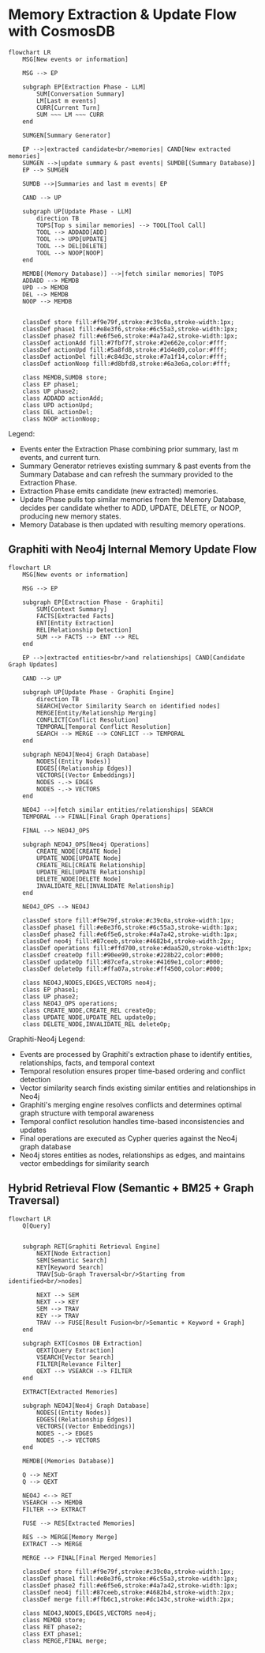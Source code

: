 # Memory Extraction & Update Flow with CosmosDB

```mermaid
flowchart LR
    MSG[New events or information]

    MSG --> EP

    subgraph EP[Extraction Phase - LLM]
        SUM[Conversation Summary]
        LM[Last m events]
        CURR[Current Turn]
        SUM ~~~ LM ~~~ CURR
    end

    SUMGEN[Summary Generator]

    EP -->|extracted candidate<br/>memories| CAND[New extracted memories]
    SUMGEN -->|update summary & past events| SUMDB[(Summary Database)]
    EP --> SUMGEN

    SUMDB -->|Summaries and last m events| EP

    CAND --> UP

    subgraph UP[Update Phase - LLM]
        direction TB
        TOPS[Top s similar memories] --> TOOL[Tool Call]
        TOOL --> ADDADD[ADD]
        TOOL --> UPD[UPDATE]
        TOOL --> DEL[DELETE]
        TOOL --> NOOP[NOOP]
    end

    MEMDB[(Memory Database)] -->|fetch similar memories| TOPS
    ADDADD --> MEMDB
    UPD --> MEMDB
    DEL --> MEMDB
    NOOP --> MEMDB


    classDef store fill:#f9e79f,stroke:#c39c0a,stroke-width:1px;
    classDef phase1 fill:#e8e3f6,stroke:#6c55a3,stroke-width:1px;
    classDef phase2 fill:#e6f5e6,stroke:#4a7a42,stroke-width:1px;
    classDef actionAdd fill:#7fbf7f,stroke:#2e662e,color:#fff;
    classDef actionUpd fill:#5a8fd8,stroke:#1d4e89,color:#fff;
    classDef actionDel fill:#c84d3c,stroke:#7a1f14,color:#fff;
    classDef actionNoop fill:#d8bfd8,stroke:#6a3e6a,color:#fff;

    class MEMDB,SUMDB store;
    class EP phase1;
    class UP phase2;
    class ADDADD actionAdd;
    class UPD actionUpd;
    class DEL actionDel;
    class NOOP actionNoop;
```

Legend:
- Events enter the Extraction Phase combining prior summary, last m events, and current turn.
- Summary Generator retrieves existing summary & past events from the Summary Database and can refresh the summary provided to the Extraction Phase.
- Extraction Phase emits candidate (new extracted) memories.
- Update Phase pulls top similar memories from the Memory Database, decides per candidate whether to ADD, UPDATE, DELETE, or NOOP, producing new memory states.
- Memory Database is then updated with resulting memory operations.

## Graphiti with Neo4j Internal Memory Update Flow

```mermaid
flowchart LR
    MSG[New events or information]

    MSG --> EP

    subgraph EP[Extraction Phase - Graphiti]
        SUM[Context Summary]
        FACTS[Extracted Facts]
        ENT[Entity Extraction]
        REL[Relationship Detection]
        SUM --> FACTS --> ENT --> REL
    end

    EP -->|extracted entities<br/>and relationships| CAND[Candidate Graph Updates]

    CAND --> UP

    subgraph UP[Update Phase - Graphiti Engine]
        direction TB
        SEARCH[Vector Similarity Search on identified nodes]
        MERGE[Entity/Relationship Merging]
        CONFLICT[Conflict Resolution]
        TEMPORAL[Temporal Conflict Resolution]
        SEARCH --> MERGE --> CONFLICT --> TEMPORAL
    end

    subgraph NEO4J[Neo4j Graph Database]
        NODES[(Entity Nodes)]
        EDGES[(Relationship Edges)]
        VECTORS[(Vector Embeddings)]
        NODES -.-> EDGES
        NODES -.-> VECTORS
    end

    NEO4J -->|fetch similar entities/relationships| SEARCH
    TEMPORAL --> FINAL[Final Graph Operations]
    
    FINAL --> NEO4J_OPS

    subgraph NEO4J_OPS[Neo4j Operations]
        CREATE_NODE[CREATE Node]
        UPDATE_NODE[UPDATE Node]
        CREATE_REL[CREATE Relationship]
        UPDATE_REL[UPDATE Relationship]
        DELETE_NODE[DELETE Node]
        INVALIDATE_REL[INVALIDATE Relationship]
    end

    NEO4J_OPS --> NEO4J

    classDef store fill:#f9e79f,stroke:#c39c0a,stroke-width:1px;
    classDef phase1 fill:#e8e3f6,stroke:#6c55a3,stroke-width:1px;
    classDef phase2 fill:#e6f5e6,stroke:#4a7a42,stroke-width:1px;
    classDef neo4j fill:#87ceeb,stroke:#4682b4,stroke-width:2px;
    classDef operations fill:#ffd700,stroke:#daa520,stroke-width:1px;
    classDef createOp fill:#90ee90,stroke:#228b22,color:#000;
    classDef updateOp fill:#87cefa,stroke:#4169e1,color:#000;
    classDef deleteOp fill:#ffa07a,stroke:#ff4500,color:#000;

    class NEO4J,NODES,EDGES,VECTORS neo4j;
    class EP phase1;
    class UP phase2;
    class NEO4J_OPS operations;
    class CREATE_NODE,CREATE_REL createOp;
    class UPDATE_NODE,UPDATE_REL updateOp;
    class DELETE_NODE,INVALIDATE_REL deleteOp;
```

Graphiti-Neo4j Legend:

- Events are processed by Graphiti's extraction phase to identify entities, relationships, facts, and temporal context
- Temporal resolution ensures proper time-based ordering and conflict detection
- Vector similarity search finds existing similar entities and relationships in Neo4j
- Graphiti's merging engine resolves conflicts and determines optimal graph structure with temporal awareness
- Temporal conflict resolution handles time-based inconsistencies and updates
- Final operations are executed as Cypher queries against the Neo4j graph database
- Neo4j stores entities as nodes, relationships as edges, and maintains vector embeddings for similarity search

## Hybrid Retrieval Flow (Semantic + BM25 + Graph Traversal)

```mermaid
flowchart LR
    Q[Query]


    subgraph RET[Graphiti Retrieval Engine]
        NEXT[Node Extraction]
        SEM[Semantic Search]
        KEY[Keyword Search]
        TRAV[Sub-Graph Traversal<br/>Starting from identified<br/>nodes]
        
        NEXT --> SEM
        NEXT --> KEY
        SEM --> TRAV
        KEY --> TRAV
        TRAV --> FUSE[Result Fusion<br/>Semantic + Keyword + Graph]
    end

    subgraph EXT[Cosmos DB Extraction]
        QEXT[Query Extraction]
        VSEARCH[Vector Search]
        FILTER[Relevance Filter]
        QEXT --> VSEARCH --> FILTER
    end

    EXTRACT[Extracted Memories]

    subgraph NEO4J[Neo4j Graph Database]
        NODES[(Entity Nodes)]
        EDGES[(Relationship Edges)]
        VECTORS[(Vector Embeddings)]
        NODES -.-> EDGES
        NODES -.-> VECTORS
    end

    MEMDB[(Memories Database)]

    Q --> NEXT
    Q --> QEXT

    NEO4J <--> RET
    VSEARCH --> MEMDB
    FILTER --> EXTRACT
    
    FUSE --> RES[Extracted Memories]
    
    RES --> MERGE[Memory Merge]
    EXTRACT --> MERGE
    
    MERGE --> FINAL[Final Merged Memories]

    classDef store fill:#f9e79f,stroke:#c39c0a,stroke-width:1px;
    classDef phase1 fill:#e8e3f6,stroke:#6c55a3,stroke-width:1px;
    classDef phase2 fill:#e6f5e6,stroke:#4a7a42,stroke-width:1px;
    classDef neo4j fill:#87ceeb,stroke:#4682b4,stroke-width:2px;
    classDef merge fill:#ffb6c1,stroke:#dc143c,stroke-width:2px;

    class NEO4J,NODES,EDGES,VECTORS neo4j;
    class MEMDB store;
    class RET phase2;
    class EXT phase1;
    class MERGE,FINAL merge;
```

